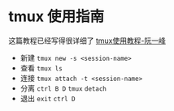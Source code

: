 # tmux 使用指南

这篇教程已经写得很详细了 [tmux使用教程-阮一峰](http://www.ruanyifeng.com/blog/2019/10/tmux.html)

- 新建 `tmux new -s <session-name>`
- 查看 `tmux ls`
- 连接 `tmux attach -t <session-name>`
- 分离 `ctrl B D` `tmux` `detach`
- 退出 `exit` `ctrl D`
